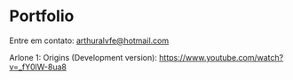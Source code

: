 # Portfolio
Entre em contato: arthuralvfe@hotmail.com

Arlone 1: Origins (Development version): https://www.youtube.com/watch?v=_fY0lW-8ua8

